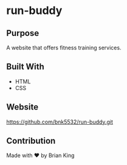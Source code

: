 # run-buddy

## Purpose
A website that offers fitness training services.

## Built With
* HTML
* CSS

## Website
https://github.com/bnk5532/run-buddy.git

## Contribution
Made with ❤️ by Brian King
